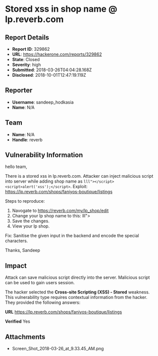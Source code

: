 # Stored xss in shop name @ lp.reverb.com

## Report Details
- **Report ID**: 329862
- **URL**: https://hackerone.com/reports/329862
- **State**: Closed
- **Severity**: high
- **Submitted**: 2018-03-26T04:04:28.168Z
- **Disclosed**: 2018-10-01T12:47:19.119Z

## Reporter
- **Username**: sandeep_hodkasia
- **Name**: N/A

## Team
- **Name**: N/A
- **Handle**: reverb

## Vulnerability Information
hello team,

There is a stored xss in lp.reverb.com.
Attacker can inject malicious script into server while adding shop name as `lll"></script><script>alert('xss');</script>`.
Exploit: https://lp.reverb.com/shops/faniyos-boutique/listings

Steps to reproduce:
1. Navogate to https://reverb.com/my/lp_shop/edit
2. Change your lp shop name to this: lll"></script><script>alert('xss')</script>
3. Save the changes.
4. View your lp shop.

Fix:
Sanitise the given input in the backend and encode the special characters.

Thanks,
Sandeep

## Impact

Attack can save malicious script directly into the server. Malicious script can be used to gain users session.

The hacker selected the **Cross-site Scripting (XSS) - Stored** weakness. This vulnerability type requires contextual information from the hacker. They provided the following answers:

**URL**
https://lp.reverb.com/shops/faniyos-boutique/listings

**Verified**
Yes



## Attachments
- Screen_Shot_2018-03-26_at_9.33.45_AM.png
